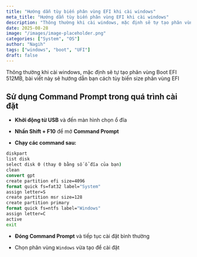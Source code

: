 ```yaml
---
title: "Hướng dẫn tùy biến phân vùng EFI khi cài windows"
meta_title: "Hướng dẫn tùy biến phân vùng EFI khi cài windows"
description: "Thông thường khi cài windows, mặc định sẽ tự tạo phân vùng Boot EFI 512MB, bài viết này sẽ hướng dẫn bạn cách tùy biến size phân vùng EFI"
date: 2025-08-28
image: "/images/image-placeholder.png"
categories: ["System", "OS"]
author: "Nagih"
tags: ["windows", "boot", "UFI"]
draft: false
---
```

Thông thường khi cài windows, mặc định sẽ tự tạo phân vùng Boot EFI 512MB, bài viết này sẽ hướng dẫn bạn cách tùy biến size phân vùng EFI
<!--more-->

## Sử dụng Command Prompt trong quá trình cài đặt

- **Khởi động từ USB** và đến màn hình chọn ổ đĩa
	
- **Nhấn Shift + F10** để mở **Command Prompt**
	
- **Chạy các command sau:**
```cmd
diskpart
list disk
select disk 0 (thay 0 bằng số ổ đĩa của bạn)
clean
convert gpt
create partition efi size=4096
format quick fs=fat32 label="System"
assign letter=S
create partition msr size=128
create partition primary
format quick fs=ntfs label="Windows"
assign letter=C
active
exit
```
	
- **Đóng Command Prompt** và tiếp tục cài đặt bình thường
	
- Chọn phân vùng `Windows` vừa tạo để cài đặt